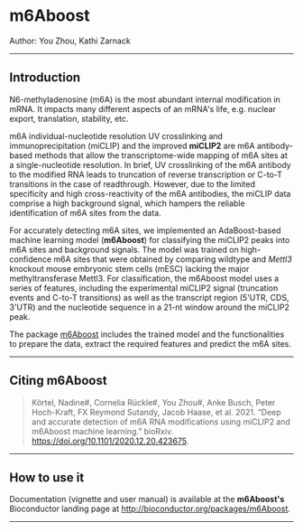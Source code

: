 # m6Aboost
Author: You Zhou, Kathi Zarnack    

---

## Introduction
N6-methyladenosine (m6A) is the most abundant internal modification in mRNA. 
It impacts many different aspects of an mRNA's life, e.g. nuclear export, 
translation, stability, etc.   

m6A individual-nucleotide resolution UV crosslinking and immunoprecipitation 
(miCLIP) and the improved **miCLIP2** are m6A antibody-based methods that allow 
the transcriptome-wide mapping of m6A sites at a single-nucleotide resolution. 
In brief, UV crosslinking of the m6A antibody to 
the modified RNA leads to truncation of reverse transcription or C-to-T 
transitions in the case of readthrough. However, due to the limited specificity 
and high cross-reactivity of the m6A antibodies, the miCLIP data comprise a 
high background signal, which hampers the reliable identification of m6A sites 
from the data. 

For accurately detecting m6A sites, we implemented an AdaBoost-based machine 
learning model (**m6Aboost**) for classifying the miCLIP2 peaks into m6A sites 
and background signals. The model was trained on high-confidence 
m6A sites that were obtained by comparing wildtype and _Mettl3_ knockout mouse 
embryonic stem cells (mESC) lacking the major methyltransferase Mettl3. For 
classification, the m6Aboost model uses a series of features, including the 
experimental miCLIP2 signal (truncation events and C-to-T transitions) as well 
as the transcript region (5'UTR, CDS, 3'UTR) and the nucleotide sequence in a 
21-nt window around the miCLIP2 peak.

The package [m6Aboost](http://bioconductor.org/packages/m6Aboost) includes the 
trained model and the functionalities to prepare the data, extract the 
required features and predict the m6A sites.

---

## Citing m6Aboost

> Körtel, Nadine#, Cornelia Rückle#, You Zhou#, Anke Busch, Peter Hoch-Kraft, 
FX Reymond Sutandy, Jacob Haase, et al. 2021. “Deep and accurate detection 
of m6A RNA modifications using miCLIP2 and m6Aboost machine learning.” 
bioRxiv. https://doi.org/10.1101/2020.12.20.423675.

---

## How to use it
Documentation (vignette and user manual) is available at the **m6Aboost's** 
Bioconductor landing page at http://bioconductor.org/packages/m6Aboost.

---


